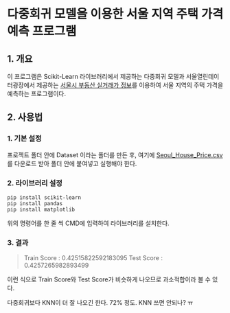 # 다중회귀 모델을 이용한 서울 지역 주택 가격 예측 프로그램
## 1. 개요
이 프로그램은 Scikit-Learn 라이브러리에서 제공하는 다중회귀 모델과 서울열린데이터광장에서 제공하는 [서울시 부동산 실거래가 정보](https://data.seoul.go.kr/dataList/OA-21275/S/1/datasetView.do)를 이용하여 서울 지역의 주택 가격을 예측하는 프로그램이다.

## 2. 사용법
### 1. 기본 설정
프로젝트 폴더 안에 Dataset 이라는 폴더를 만든 후, 여기에 [Seoul_House_Price.csv](https://drive.google.com/file/d/1mCtFQX-__AS8-88yXl4WCxcuIhsSeiYh/view?usp=sharing)를 다운로드 받아 폴더 안에 붙여넣고 실행해야 한다.

### 2. 라이브러리 설정
```
pip install scikit-learn
pip install pandas
pip install matplotlib
```
위의 명령어를 한 줄 씩 CMD에 입력하여 라이브러리를 설치한다.

### 3. 결과
> Train Score : 0.42515822592183095
> Test Score : 0.4257265982893499

이런 식으로 Train Score와 Test Score가 비슷하게 나오므로 과소적합이라 볼 수 있다.

다중회귀보다 KNN이 더 잘 나오긴 한다. 72% 정도. KNN 쓰면 안되나? ㅠ